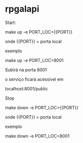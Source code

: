 # rpgalapi

Start:

make up -e PORT_LOC={{PORT}}

onde {{PORT}} = porta local

exemplo

make up -e PORT_LOC=8001

Subirá na porta 8001 

o serviço ficará acessível em 

localhost:8001/public

Stop

make down -e PORT_LOC={{PORT}}

onde {{PORT}} = porta local

exemplo

make down -e PORT_LOC=8001
